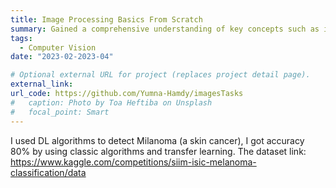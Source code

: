 ```yaml
---
title: Image Processing Basics From Scratch
summary: Gained a comprehensive understanding of key concepts such as image enhancement, filtering, and transformation in the spatial and frequence domains.
tags:
  - Computer Vision
date: "2023-02-2023-04"

# Optional external URL for project (replaces project detail page).
external_link: 
url_code: https://github.com/Yumna-Hamdy/imagesTasks
#   caption: Photo by Toa Heftiba on Unsplash
#   focal_point: Smart
---
```

I used DL algorithms to detect Milanoma (a skin cancer), I got accuracy 80% by using classic algorithms and transfer learning.
The dataset link: https://www.kaggle.com/competitions/siim-isic-melanoma-classification/data